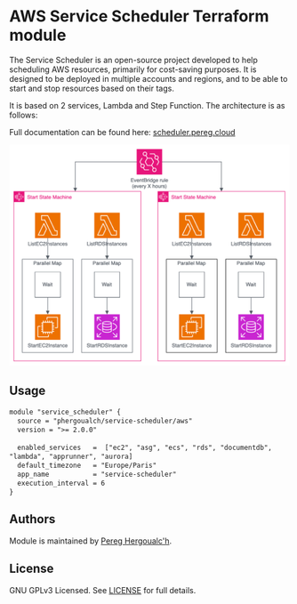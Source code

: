 # AWS Service Scheduler Terraform module

The Service Scheduler is an open-source project developed to help scheduling AWS resources, primarily for cost-saving purposes. It is designed to be deployed in multiple accounts and regions, and to be able to start and stop resources based on their tags.

It is based on 2 services, Lambda and Step Function. The architecture is as follows:

Full documentation can be found here: [scheduler.pereg.cloud](https://scheduler.pereg.cloud/)

![Architecture](https://raw.githubusercontent.com/phergoualch/terraform-aws-service-scheduler/main/docs/img/diagram-background.png)


## Usage

```hcl
module "service_scheduler" {
  source = "phergoualch/service-scheduler/aws"
  version = ">= 2.0.0"

  enabled_services   =  ["ec2", "asg", "ecs", "rds", "documentdb", "lambda", "apprunner", "aurora]
  default_timezone   = "Europe/Paris"
  app_name           = "service-scheduler"
  execution_interval = 6
}
```

## Authors
Module is maintained by [Pereg Hergoualc'h](https://github.com/phergoualch).

## License
GNU GPLv3 Licensed. See [LICENSE](https://github.com/phergoualch/terraform-aws-service-scheduler/blob/main/LICENSE) for full details.
